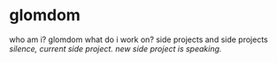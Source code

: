 glomdom
=======

who am i? glomdom
what do i work on? side projects and side projects
*silence, current side project. new side project is speaking.*
